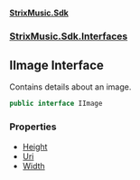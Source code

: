#### [StrixMusic.Sdk](./index.md 'index')
### [StrixMusic.Sdk.Interfaces](./StrixMusic-Sdk-Interfaces.md 'StrixMusic.Sdk.Interfaces')
## IImage Interface
Contains details about an image.  
```csharp
public interface IImage
```
### Properties
- [Height](./StrixMusic-Sdk-Interfaces-IImage-Height.md 'StrixMusic.Sdk.Interfaces.IImage.Height')
- [Uri](./StrixMusic-Sdk-Interfaces-IImage-Uri.md 'StrixMusic.Sdk.Interfaces.IImage.Uri')
- [Width](./StrixMusic-Sdk-Interfaces-IImage-Width.md 'StrixMusic.Sdk.Interfaces.IImage.Width')
